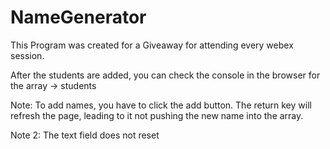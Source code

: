 # NameGenerator
This Program was created for a Giveaway for attending every webex session.

After the students are added, you can check the console in the browser for the array -> students

Note: To add names, you have to click the add button. The return key will refresh the page, leading to it not pushing the new name into the array.

Note 2: The text field does not reset
